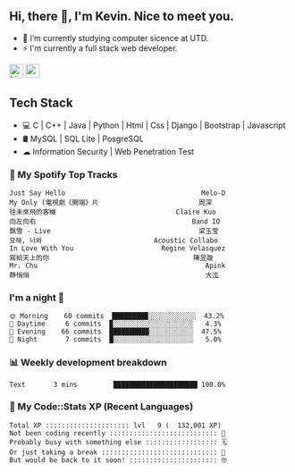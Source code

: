 ## Hi, there 👋, I'm Kevin. Nice to meet you.

- 🌱 I’m currently studying computer sicence at UTD.
- ⚡ I'm currently a full stack web developer.

<a href="https://www.linkedin.com/in/kevin12686/"><img alt="LinkedIn" src="https://img.shields.io/badge/linkedin%20-%230077B5.svg?&style=for-the-badge&logo=linkedin&logoColor=white" height=25></a>
<a href="https://www.instagram.com/kevin12686/"><img src="https://img.shields.io/badge/instagram-3f729b?&style=for-the-badge&logo=instagram&logoColor=white" height=25></a>

## Tech Stack

* 💻 C | C++ | Java | Python | Html | Css | Django | Bootstrap | Javascript
* 🛢️ MySQL | SQL Lite | PosgreSQL
* ☁ Information Security | Web Penetration Test

### 🎵 My Spotify Top Tracks

<!-- spotify start -->

```text
Just Say Hello                                  Melo-D
My Only (電視劇《開端》片                         周深
往未來飛的客機                              Claire Kuo
向左向右                                       Band IO
飘雪 - Live                                     梁玉莹
묘해, 너와                            Acoustic Collabo
In Love With You                      Regine Velasquez
寫給天上的你                                    陳昱璇
Mr. Chu                                          Apink
静悄悄                                            大泫
```

<!-- spotify end -->

### I'm a night 🦉

<!-- early_bird start -->

```text
🌞 Morning    60 commits  █████████░░░░░░░░░░░░  43.2%
🌆 Daytime     6 commits  ▉░░░░░░░░░░░░░░░░░░░░   4.3%
🌃 Evening    66 commits  █████████▉░░░░░░░░░░░  47.5%
🌙 Night       7 commits  █░░░░░░░░░░░░░░░░░░░░   5.0%
```

<!-- early_bird end -->

### 📊 Weekly development breakdown

<!-- code_time start -->

```text
Text       3 mins         █████████████████████ 100.0%
```

<!-- code_time end -->

### 🧰 My Code::Stats XP (Recent Languages)

<!-- codestats start -->

```text
Total XP ::::::::::::::::::::: lvl   9 (  132,001 XP) 
Not been coding recently ::::::::::::::::::::::::::: 🙈
Probably busy with something else :::::::::::::::::: 🗓
Or just taking a break ::::::::::::::::::::::::::::: 🌴
But would be back to it soon! :::::::::::::::::::::: 🤓
```

<!-- codestats end -->
